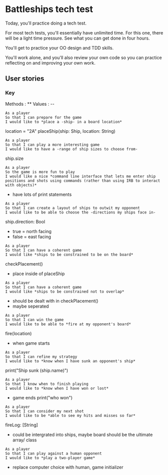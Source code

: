 # Battleships tech test

Today, you'll practice doing a tech test.

For most tech tests, you'll essentially have unlimited time.  For this one, there will be a light time pressure.  See what you can get done in four hours.

You'll get to practice your OO design and TDD skills.

You'll work alone, and you'll also review your own code so you can practice reflecting on and improving your own work.

## User stories
### Key
Methods : **
Values : --

```
As a player
So that I can prepare for the game
I would like to *place a -ship- in a board location*
```
location = "2A"
placeShip(ship: Ship, location: String)
```
As a player
So that I can play a more interesting game
I would like to have a -range of ship sizes to choose from-
```
ship.size
```
As a player
So the game is more fun to play
I would like a nice *command line interface that lets me enter ship positions and shots using commands (rather than using IRB to interact with objects)*
```
- have lots of print statements
```
As a player
So that I can create a layout of ships to outwit my opponent
I would like to be able to choose the -directions my ships face in-
```
ship.direction: Bool
- true = north facing
- false = east facing
```
As a player
So that I can have a coherent game
I would like *ships to be constrained to be on the board*
```
checkPlacement()
- place inside of placeShip
```
As a player
So that I can have a coherent game
I would like *ships to be constrained not to overlap*
```
- should be dealt with in checkPlacement()
- maybe seperated
```
As a player
So that I can win the game
I would like to be able to *fire at my opponent's board*
```
fire(location)
- when game starts
```
As a player
So that I can refine my strategy
I would like to *know when I have sunk an opponent's ship*
```
print("Ship sunk \(ship.name)")
```
As a player
So that I know when to finish playing
I would like to *know when I have won or lost*
```
- game ends
print("who won")
```
As a player
So that I can consider my next shot
I would like to be *able to see my hits and misses so far*
```
fireLog: [String]
- could be intergrated into ships, maybe board should be the ultimate array/ class
```
As a player
So that I can play against a human opponent
I would like to *play a two-player game*
```
- replace computer choice with human, game initializer
